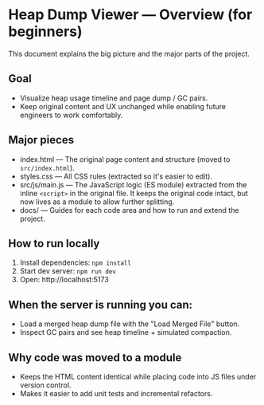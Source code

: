 # Heap Dump Viewer — Overview (for beginners)

This document explains the big picture and the major parts of the project.

## Goal

- Visualize heap usage timeline and page dump / GC pairs.
- Keep original content and UX unchanged while enabling future engineers to work comfortably.

## Major pieces

- index.html — The original page content and structure (moved to `src/index.html`).
- styles.css — All CSS rules (extracted so it's easier to edit).
- src/js/main.js — The JavaScript logic (ES module) extracted from the inline `<script>` in the original file. It keeps the original code intact, but now lives as a module to allow further splitting.
- docs/ — Guides for each code area and how to run and extend the project.

## How to run locally

1. Install dependencies: `npm install`
2. Start dev server: `npm run dev`
3. Open: http://localhost:5173

## When the server is running you can:

- Load a merged heap dump file with the "Load Merged File" button.
- Inspect GC pairs and see heap timeline + simulated compaction.

## Why code was moved to a module

- Keeps the HTML content identical while placing code into JS files under version control.
- Makes it easier to add unit tests and incremental refactors.
